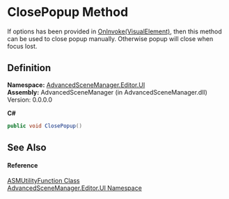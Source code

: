 # ClosePopup Method


If options has been provided in <a href="M_AdvancedSceneManager_Editor_UI_ASMUtilityFunction_OnInvoke.md">OnInvoke(VisualElement)</a>, then this method can be used to close popup manually. Otherwise popup will close when focus lost.



## Definition
**Namespace:** <a href="N_AdvancedSceneManager_Editor_UI.md">AdvancedSceneManager.Editor.UI</a>  
**Assembly:** AdvancedSceneManager (in AdvancedSceneManager.dll) Version: 0.0.0.0

**C#**
``` C#
public void ClosePopup()
```



## See Also


#### Reference
<a href="T_AdvancedSceneManager_Editor_UI_ASMUtilityFunction.md">ASMUtilityFunction Class</a>  
<a href="N_AdvancedSceneManager_Editor_UI.md">AdvancedSceneManager.Editor.UI Namespace</a>  
